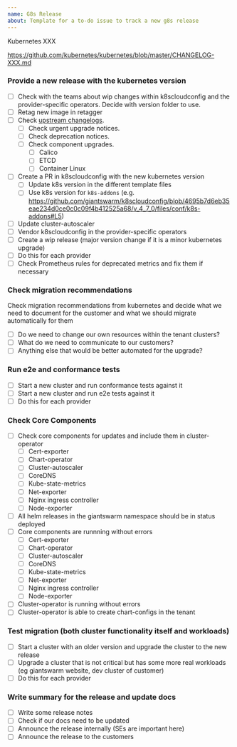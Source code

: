 ```yaml
---
name: G8s Release
about: Template for a to-do issue to track a new g8s release
---
```

<!--
Please set the correct K8s version and provide a correct link to the changelog.
-->
Kubernetes XXX

https://github.com/kubernetes/kubernetes/blob/master/CHANGELOG-XXX.md

### Provide a new release with the kubernetes version

* [ ] Check with the teams about wip changes within k8scloudconfig and the provider-specific operators. Decide with version folder to use.
* [ ] Retag new image in retagger
* [ ] Check [upstream changelogs](https://github.com/kubernetes/kubernetes/blob/master/CHANGELOG.md).
  * [ ] Check urgent upgrade notices.
  * [ ] Check deprecation notices.
  * [ ] Check component upgrades.
    * [ ] Calico
    * [ ] ETCD
    * [ ] Container Linux
* [ ] Create a PR in k8scloudconfig with the new kubernetes version
  * [ ] Update k8s version in the different template files
  * [ ] Use k8s version for `k8s-addons` (e.g. https://github.com/giantswarm/k8scloudconfig/blob/4695b7d6eb35eae234d0ce0c0c09f4b412525a68/v_4_7_0/files/conf/k8s-addons#L5)
* [ ] Update cluster-autoscaler
* [ ] Vendor k8scloudconfig in the provider-specific operators
* [ ] Create a wip release (major version change if it is a minor kubernetes upgrade)
* [ ] Do this for each provider
* [ ] Check Prometheus rules for deprecated metrics and fix them if necessary

### Check migration recommendations

Check migration recommendations from kubernetes and decide what we need to document for the customer and what we should migrate automatically for them

* [ ] Do we need to change our own resources within the tenant clusters?
* [ ] What do we need to communicate to our customers?
* [ ] Anything else that would be better automated for the upgrade?

### Run e2e and conformance tests

* [ ] Start a new cluster and run conformance tests against it
* [ ] Start a new cluster and run e2e tests against it
* [ ] Do this for each provider

### Check Core Components

* [ ] Check core components for updates and include them in cluster-operator
  * [ ] Cert-exporter
  * [ ] Chart-operator
  * [ ] Cluster-autoscaler
  * [ ] CoreDNS
  * [ ] Kube-state-metrics
  * [ ] Net-exporter
  * [ ] Nginx ingress controller
  * [ ] Node-exporter
* [ ] All helm releases in the giantswarm namespace should be in status deployed
* [ ] Core components are runnning without errors
  * [ ] Cert-exporter
  * [ ] Chart-operator
  * [ ] Cluster-autoscaler
  * [ ] CoreDNS
  * [ ] Kube-state-metrics
  * [ ] Net-exporter
  * [ ] Nginx ingress controller
  * [ ] Node-exporter
* [ ] Cluster-operator is running without errors
* [ ] Cluster-operator is able to create chart-configs in the tenant

### Test migration (both cluster functionality itself and workloads)

* [ ] Start a cluster with an older version and upgrade the cluster to the new release
* [ ] Upgrade a cluster that is not critical but has some more real workloads (eg giantswarm website, dev cluster of customer)
* [ ] Do this for each provider

### Write summary for the release and update docs

* [ ] Write some release notes
* [ ] Check if our docs need to be updated
* [ ] Announce the release internally (SEs are important here)
* [ ] Announce the release to the customers
